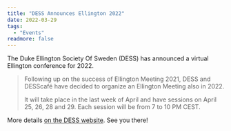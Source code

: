```yaml
---
title: "DESS Announces Ellington 2022"
date: 2022-03-29
tags:
  - "Events"
readmore: false
---
```


The Duke Ellington Society Of Sweden (DESS) has announced a virtual Ellington conference for 2022.

> Following up on the success of Ellington Meeting 2021, DESS and DESScafé have decided to organize an Ellington Meeting also in 2022.
>
> It will take place in the last week of April and have sessions  on April 25, 26, 28 and 29. Each session will be from 7 to 10 PM CEST.

More details [on the DESS website](https://ellington.se/ellington-meetings/ellington-2022/). See you there!

<!--more-->
